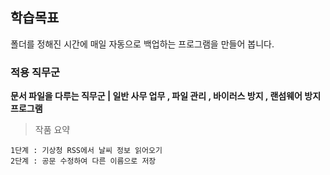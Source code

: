 ## 학습목표
<p>
폴더를 정해진 시간에 매일 자동으로 백업하는 프로그램을 만들어 봅니다.
</p>

### 적용 직무군
<strong>
문서 파일을 다루는 직무군 | 일반 사무 업무 , 파일 관리 , 바이러스 방지 , 랜섬웨어 방지 프로그램
</strong>

> 작품 요약

```
1단계 : 기상청 RSS에서 날씨 정보 읽어오기
2단계 : 공문 수정하여 다른 이름으로 저장
```
